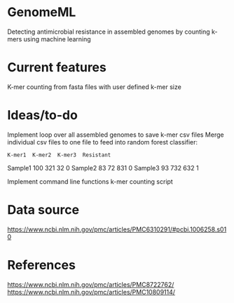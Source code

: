 # GenomeML
Detecting antimicrobial resistance in assembled genomes by counting k-mers using machine learning

# Current features
K-mer counting from fasta files with user defined k-mer size

# Ideas/to-do
Implement loop over all assembled genomes to save k-mer csv files
Merge individual csv files to one file to feed into random forest classifier:

	K-mer1	K-mer2	K-mer3	Resistant
Sample1 100	321	32	0
Sample2 83	72	831	0
Sample3 93	732	632	1

Implement command line functions k-mer counting script

# Data source
https://www.ncbi.nlm.nih.gov/pmc/articles/PMC6310291/#pcbi.1006258.s010

# References 
https://www.ncbi.nlm.nih.gov/pmc/articles/PMC8722762/
https://www.ncbi.nlm.nih.gov/pmc/articles/PMC10809114/

